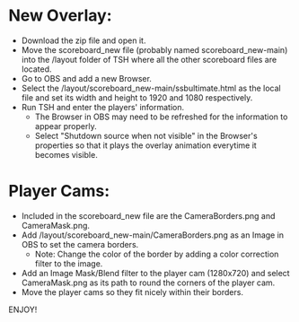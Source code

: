 # New Overlay:
- Download the zip file and open it.
- Move the scoreboard_new file (probably named scoreboard_new-main) into the /layout folder of TSH where all the other scoreboard files are located.
- Go to OBS and add a new Browser.
- Select the /layout/scoreboard_new-main/ssbultimate.html as the local file and set its width and height to 1920 and 1080 respectively.
- Run TSH and enter the players' information.
  - The Browser in OBS may need to be refreshed for the information to appear properly.
  - Select "Shutdown source when not visible" in the Browser's properties so that it plays the overlay animation everytime it becomes visible.
  
# Player Cams:
- Included in the scoreboard_new file are the CameraBorders.png and CameraMask.png.
- Add /layout/scoreboard_new-main/CameraBorders.png as an Image in OBS to set the camera borders.
  - Note: Change the color of the border by adding a color correction filter to the image.
- Add an Image Mask/Blend filter to the player cam (1280x720) and select CameraMask.png as its path to round the corners of the player cam.
- Move the player cams so they fit nicely within their borders.

ENJOY!
